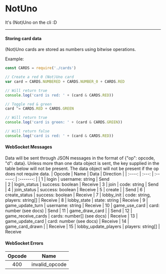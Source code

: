 # NotUno
It's (Not)Uno on the cli :D

---

#### Storing card data
(Not)Uno cards are stored as numbers using bitwise operations.

Example:
```js
const CARDS = require('./cards')

// Create a red 0 (Not)Uno card
var card = CARDS.NUMBERED + CARDS.NUMBER_0 + CARDS.RED

// Will return true
console.log('card is red: ' + (card & CARDS.RED))

// Toggle red & green
card ^= CARDS.RED + CARDS.GREEN

// Will return true
console.log('card is green: ' + (card & CARDS.GREEN))

// Will return false
console.log('card is red: ' + (card & CARDS.RED))
```

#### WebSocket Messages
Data will be sent through JSON messages in the format of {"op": opcode, "d": data}.
Unless more than one data object is sent, the key supplied in the table below will not be present.
The data object will not be present if the op does not require data.
| Opcode | Name  | Data     | Direction |
| :----: | :---: | :------: | :-------: |
| 1      | login | username: string | Send      
| 2      | login_status | success: boolean | Receive
| 3      | join | code: string | Send
| 4      | join_status | success: boolean | Receive
| 5      | create | | Send
| 6      | create_status | success: boolean | Receive
| 7      | lobby_init | code: string, players: string[] | Receive
| 8      | lobby_state | state: string | Receive
| 9 | game_update_turn | username: string | Receive
| 10 | game_use_card | card: number (see docs) | Send
| 11 | game_draw_card | | Send
| 12 | game_receive_cards | cards: number[] (see docs) | Receive
| 13 | game_update_card | card: number (see docs) | Receive
| 14 | game_card_drawn | | Receive
| 15 | lobby_update_players | players: string[] | Receive

#### WebSocket Errors
| Opcode | Name |
| :----: | :--: |
| 400    | invalid_opcode